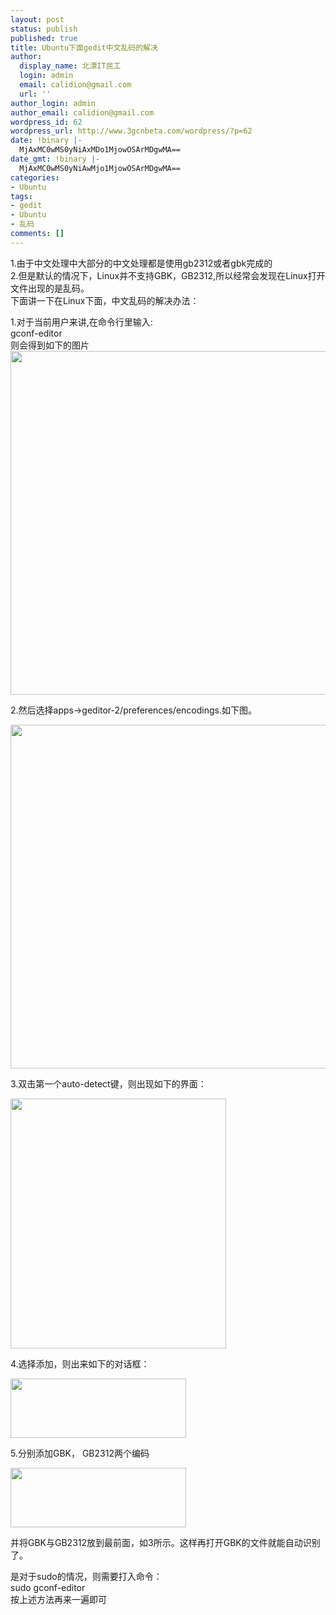 ```yaml
---
layout: post
status: publish
published: true
title: Ubuntu下面gedit中文乱码的解决
author:
  display_name: 北漂IT民工
  login: admin
  email: calidion@gmail.com
  url: ''
author_login: admin
author_email: calidion@gmail.com
wordpress_id: 62
wordpress_url: http://www.3gcnbeta.com/wordpress/?p=62
date: !binary |-
  MjAxMC0wMS0yNiAxMDo1MjowOSArMDgwMA==
date_gmt: !binary |-
  MjAxMC0wMS0yNiAwMjo1MjowOSArMDgwMA==
categories:
- Ubuntu
tags:
- gedit
- Ubuntu
- 乱码
comments: []
---
```

<p>1.由于中文处理中大部分的中文处理都是使用gb2312或者gbk完成的<br />
2.但是默认的情况下，Linux并不支持GBK，GB2312,所以经常会发现在Linux打开文件出现的是乱码。<br />
下面讲一下在Linux下面，中文乱码的解决办法：</p>
<p>1.对于当前用户来讲,在命令行里输入:<br />
gconf-editor<br />
则会得到如下的图片<br />
<a href="http://www.3gcnbeta.com/wordpress/wp-content/uploads/2010/01/721420365310889234.jpg"></a><a href="http://www.3gcnbeta.com/wordpress/wp-content/uploads/2010/01/1931481290190170444.jpg"><img class="aligncenter size-full wp-image-81" title="1931481290190170444" src="http://www.3gcnbeta.com/wordpress/wp-content/uploads/2010/01/1931481290190170444.jpg" alt="" width="700" height="550" /></a></p>
<p>2.然后选择apps->geditor-2/preferences/encodings.如下图。</p>
<p><a href="http://www.3gcnbeta.com/wordpress/wp-content/uploads/2010/01/823314306880051668.jpg"></a><img title="721420365310889234" src="http://www.3gcnbeta.com/wordpress/wp-content/uploads/2010/01/721420365310889234.jpg" alt="" width="700" height="550" /></p>
<p>3.双击第一个auto-detect键，则出现如下的界面：</p>
<p><a href="http://www.3gcnbeta.com/wordpress/wp-content/uploads/2010/01/1948369788792509648.jpg"></a><a href="http://www.3gcnbeta.com/wordpress/wp-content/uploads/2010/01/3212192434222392812.jpg"><img class="aligncenter size-full wp-image-80" title="3212192434222392812" src="http://www.3gcnbeta.com/wordpress/wp-content/uploads/2010/01/3212192434222392812.jpg" alt="" width="345" height="400" /></a></p>
<p>4.选择添加，则出来如下的对话框：</p>
<p><img title="823314306880051668" src="http://www.3gcnbeta.com/wordpress/wp-content/uploads/2010/01/823314306880051668.jpg" alt="" width="281" height="95" /></p>
<p>5.分别添加GBK， GB2312两个编码</p>
<p><img title="1948369788792509648" src="http://www.3gcnbeta.com/wordpress/wp-content/uploads/2010/01/1948369788792509648.jpg" alt="" width="281" height="95" /></p>
<p>并将GBK与GB2312放到最前面，如3所示。这样再打开GBK的文件就能自动识别了。</p>
<p>是对于sudo的情况，则需要打入命令：<br />
sudo gconf-editor<br />
按上述方法再来一遍即可</p>
<div><span style="color: #0000ee; -webkit-text-decorations-in-effect: underline;"><br />
</span></div></p>
<div><span style="color: #0000ee; -webkit-text-decorations-in-effect: underline;"><br />
</span></div></p>
<div><span style="color: #0000ee; -webkit-text-decorations-in-effect: underline;"><br />
</span></div></p>

